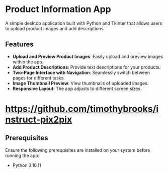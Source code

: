 # Product Information App

A simple desktop application built with Python and Tkinter that allows users to upload product images and add descriptions.

## Features
- **Upload and Preview Product Images**: Easily upload and preview images within the app.
- **Add Product Descriptions**: Provide text descriptions for your products.
- **Two-Page Interface with Navigation**: Seamlessly switch between pages for different tasks.
- **Image Thumbnail Preview**: View thumbnails of uploaded images.
- **Responsive Layout**: The app adjusts to different screen sizes.

# https://github.com/timothybrooks/instruct-pix2pix

## Prerequisites
Ensure the following prerequisites are installed on your system before running the app:
- Python 3.10.11 
